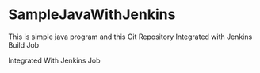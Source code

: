 # SampleJavaWithJenkins
This is simple java program and this Git Repository Integrated with Jenkins Build Job

Integrated With Jenkins Job
